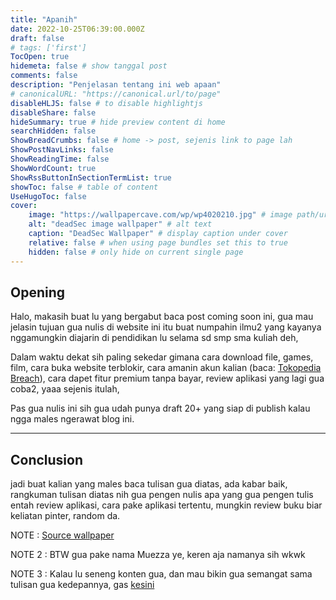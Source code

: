 ```yaml
---
title: "Apanih"
date: 2022-10-25T06:39:00.000Z
draft: false
# tags: ['first']
TocOpen: true
hidemeta: false # show tanggal post
comments: false
description: "Penjelasan tentang ini web apaan"
# canonicalURL: "https://canonical.url/to/page"
disableHLJS: false # to disable highlightjs
disableShare: false
hideSummary: true # hide preview content di home
searchHidden: false
ShowBreadCrumbs: false # home -> post, sejenis link to page lah
ShowPostNavLinks: false
ShowReadingTime: false
ShowWordCount: true
ShowRssButtonInSectionTermList: true
showToc: false # table of content
UseHugoToc: false
cover:
    image: "https://wallpapercave.com/wp/wp4020210.jpg" # image path/url
    alt: "deadSec image wallpaper" # alt text
    caption: "DeadSec Wallpaper" # display caption under cover
    relative: false # when using page bundles set this to true
    hidden: false # only hide on current single page
---
```


## Opening
Halo, makasih buat lu yang bergabut baca post coming soon ini, gua mau jelasin tujuan gua nulis di website ini itu buat numpahin ilmu2 yang kayanya nggamungkin diajarin di pendidikan lu selama sd smp sma kuliah deh, 

Dalam waktu dekat sih paling sekedar gimana cara download file, games, film, cara buka website terblokir, cara amanin akun kalian (baca: [Tokopedia Breach](https://duckduckgo.com/?t=ffab&q=tokopedia+breach&ia=web)), cara dapet fitur premium tanpa bayar, review aplikasi yang lagi gua coba2, yaaa sejenis itulah, 

Pas gua nulis ini sih gua udah punya draft 20+ yang siap di publish kalau ngga males ngerawat blog ini.

---

## Conclusion
jadi buat kalian yang males baca tulisan gua diatas, ada kabar baik, rangkuman tulisan diatas nih gua pengen nulis apa yang gua pengen tulis entah review aplikasi, cara pake aplikasi tertentu, mungkin review buku biar keliatan pinter, random da.

NOTE : [Source wallpaper](https://wallpapercave.com/dedsec-wallpapers)

NOTE 2 : BTW gua pake nama Muezza ye, keren aja namanya sih wkwk

NOTE 3 : Kalau lu seneng konten gua, dan mau bikin gua semangat sama tulisan gua kedepannya, gas [kesini](https://sociabuzz.com/muezzaissleeping)